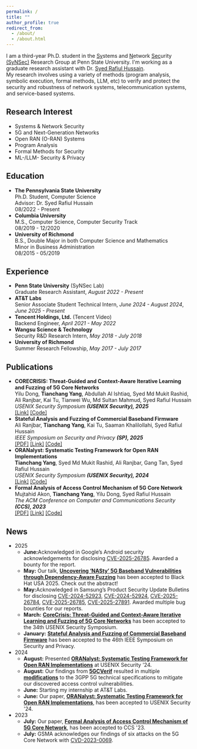 ```yaml
---
permalink: /
title: ""
author_profile: true
redirect_from:
  - /about/
  - /about.html
---
```


<!-- Google tag (gtag.js) -->
<script async src="https://www.googletagmanager.com/gtag/js?id=G-CL8JJS0WLQ"></script>
<script>
  window.dataLayer = window.dataLayer || [];
  function gtag(){dataLayer.push(arguments);}
  gtag('js', new Date());

  gtag('config', 'G-CL8JJS0WLQ');
</script>

<div id="general">
I am a third-year Ph.D. student in the <ins>Sy</ins>stems and <ins>N</ins>etwork <ins>Sec</ins>urity <a href="https://synsec-den.github.io/" target="_blank">(SyNSec)</a> Research Group at Penn State University. I'm working as a graduate research assistant with Dr. <a href="https://syed-rafiul-hussain.github.io/" target="_blank">Syed Rafiul Hussain</a>. <br>
My research involves using a variety of methods (program analysis, symbolic execution, formal methods, LLM, etc) to verify and protect the security and robustness of network systems, telecommunication systems, and service-based systems.
</div>

<h2>Research Interest</h2>
<div class="two-columns">
<ul>
  <li>Systems & Network Security</li>
  <li>5G and Next-Generation Networks</li>
  <li>Open RAN (O-RAN) Systems</li>
  <li>Program Analysis</li>
  <li>Formal Methods for Security</li>
  <li>ML-/LLM- Security & Privacy</li>
</ul>
</div>

<div id="education">
<h2>Education</h2>
<ul>
  <li>
    <b>The Pennsylvania State University</b> <br>
    <span class="subtext">Ph.D. Student, Computer Science <br>
    Advisor: Dr. Syed Rafiul Hussain <br>
    08/2022 - Present</span>
  </li>
  <li>
    <b>Columbia University</b> <br>
    <span class="subtext">M.S., Computer Science, Computer Security Track <br>
    08/2019 - 12/2020</span>
  </li>
  <li>
    <b>University of Richmond</b> <br>
    <span class="subtext">B.S., Double Major in both Computer Science and Mathematics <br>
    Minor in Business Administration <br>
    08/2015 - 05/2019</span>
  </li>
</ul>
</div>


<div id="experience">
<h2>Experience</h2>
<ul>
  <li>
    <b>Penn State University</b> (SyNSec Lab) <br>
    <span class="subtext">Graduate Research Assistant, <i>August 2022 - Present</i></span>
  </li>
  <li>
    <b>AT&T Labs</b><br>
    <span class="subtext">Senior Associate Student Technical Intern, <i>June 2024 - August 2024</i>, <i>June 2025 - Present</i></span>
  </li>
  <li>
    <b>Tencent Holdings, Ltd.</b> (Tencent Video)<br>
    <span class="subtext">Backend Engineer, <i>April 2021 - May 2022</i></span>
  </li>
  <li>
    <b>Wangsu Science & Technology</b><br>
    <span class="subtext">Security R&D Research Intern, <i>May 2018 - July 2018</i></span>
  </li>
  <li>
    <b>University of Richmond</b><br>
    <span class="subtext">Summer Research Fellowship, <i>May 2017 - July 2017</i></span>
  </li>
</ul>
</div>

<div id="publications">
<h2>Publications</h2>
<ul>
  <li>
    <div id="CoreCrisis">
      <b>CORECRISIS: Threat-Guided and Context-Aware
Iterative Learning and Fuzzing of 5G Core Networks</b> <br>
      <span class="subtext">Yilu Dong, <b>Tianchang Yang</b>, Abdullah Al Ishtiaq, Syed Md Mukit Rashid, Ali Ranjbar, Kai Tu, Tianwei Wu, Md Sultan Mahmud, Syed Rafiul Hussain<br>
      <i>USENIX Security Symposium <b>(USENIX Security), 2025</b></i></span> <br>
      <div class="publication-links">
        <a href="https://www.usenix.org/conference/usenixsecurity25/presentation/dong-yilu" target="_blank">[Link]</a>
        <a href="https://doi.org/10.5281/zenodo.14735880" target="_blank">[Code]</a>
        <!-- <button class="btn-copy" onclick="copyBibTex('bibtexCitationCoreCrisis')">Copy BibTex</button> -->
      </div>
      <pre id="bibtexCitationCoreCrisis" style="display:none;">
{% raw %}
TODO
{% endraw %}
      </pre>
    </div>
  </li>
  <li>
    <div id="Loris">
      <b>Stateful Analysis and Fuzzing of Commercial Baseband Firmware</b> <br>
      <span class="subtext">Ali Ranjbar, <b>Tianchang Yang</b>, Kai Tu, Saaman Khalilollahi, Syed Rafiul Hussain <br>
      <i>IEEE Symposium on Security and Privacy <b>(SP), 2025</b></i></span> <br>
      <div class="publication-links">
        <a href="https://syed-rafiul-hussain.github.io/wp-content/uploads/2025/05/Loris_baseband_fuzzing_sp25.pdf" target="_blank">[PDF]</a>
        <a href="https://www.computer.org/csdl/proceedings-article/sp/2025/223600b120/26EkFox5zyg" target="_blank">[Link]</a>
        <a href="https://github.com/SyNSec-den/Loris" target="_blank">[Code]</a>
        <!-- <button class="btn-copy" onclick="copyBibTex('bibtexCitationLoris')">Copy BibTex</button> -->
      </div>
      <pre id="bibtexCitationLoris" style="display:none;">
{% raw %}
@INPROCEEDINGS{ranjbar_loris_2025,
  author = { Ranjbar, Ali and Yang, Tianchang and Tu, Kai and Khalilollahi, Saaman and Hussain, Syed Rafiul },
  booktitle = { 2025 IEEE Symposium on Security and Privacy (SP) },
  title = {{ Stateful Analysis and Fuzzing of Commercial Baseband Firmware }},
  year = {2025},
  ISSN = {2375-1207},
  pages = {1120-1139},
  doi = {10.1109/SP61157.2025.00143},
  url = {https://doi.ieeecomputersociety.org/10.1109/SP61157.2025.00143},
  publisher = {IEEE Computer Society},
  address = {Los Alamitos, CA, USA},
  month = May
}
{% endraw %}
      </pre>
    </div>
  </li>
  <li>
    <div id="ORANalyst">
      <b>ORANalyst: Systematic Testing Framework for Open RAN Implementations</b> <br>
      <span class="subtext"><b>Tianchang Yang</b>, Syed Md Mukit Rashid, Ali Ranjbar, Gang Tan, Syed Rafiul Hussain <br>
      <i>USENIX Security Symposium <b>(USENIX Security), 2024</b></i></span> <br>
      <div class="publication-links">
        <a href="https://www.usenix.org/conference/usenixsecurity24/presentation/yang-tianchang" target="_blank">[Link]</a>
        <a href="https://github.com/SyNSec-den/ORANalyst" target="_blank">[Code]</a>
        <!-- <button class="btn-copy" onclick="copyBibTex('bibtexCitationORANalyst')">Copy BibTex</button> -->
      </div>
      <pre id="bibtexCitationORANalyst" style="display:none;">
{% raw %}
@inproceedings {ORANalyst,
author = {Tianchang Yang and Syed Md Mukit Rashid and Ali Ranjbar and Gang Tan and Syed Rafiul Hussain},
title = {{ORANalyst}: Systematic Testing Framework for Open {RAN} Implementations},
booktitle = {33rd USENIX Security Symposium (USENIX Security 24)},
year = {2024},
isbn = {978-1-939133-44-1},
address = {Philadelphia, PA},
pages = {1921--1938},
url = {https://www.usenix.org/conference/usenixsecurity24/presentation/yang-tianchang},
publisher = {USENIX Association},
month = aug
}
{% endraw %}
      </pre>
    </div>
  </li>
  <li>
    <div id="5GCVerif">
      <b>Formal Analysis of Access Control Mechanism of 5G Core Network</b> <br>
      <span class="subtext">Mujtahid Akon, <b>Tianchang Yang</b>, Yilu Dong, Syed Rafiul Hussain <br>
      <i>The ACM Conference on Computer and Communications Security <b>(CCS), 2023</b></i></span> <br>
      <div class="publication-links">
        <a href="files/paper/5GCVerif-ccs23.pdf" target="_blank">[PDF]</a>
        <a href="https://dl.acm.org/doi/10.1145/3576915.3623113" target="_blank">[Link]</a>
        <a href="https://github.com/SyNSec-den/5GCVerif" target="_blank">[Code]</a>
        <!-- <button class="btn-copy" onclick="copyBibTex('bibtexCitation5GCVerif')">Copy BibTex</button> -->
      </div>
      <pre id="bibtexCitation5GCVerif" style="display:none;">
{% raw %}
@inproceedings{5GCVerif,
author = {Akon, Mujtahid and Yang, Tianchang and Dong, Yilu and Hussain, Syed Rafiul},
title = {Formal Analysis of Access Control Mechanism of 5G Core Network},
year = {2023},
isbn = {9798400700507},
publisher = {Association for Computing Machinery},
address = {New York, NY, USA},
url = {https://doi.org/10.1145/3576915.3623113},
doi = {10.1145/3576915.3623113},
abstract = {We present 5GCVerif, a model-based testing framework designed to formally analyze the access control framework of the 5G Core. With its modular design, 5GCVerif employs various abstraction techniques to craft an abstract model that captures the intricate details of the 5G Core's access control mechanism. This approach offers customizability and extensibility in constructing the abstract model and addresses the state explosion problem in model checking. 5GCVerif also sidesteps the challenge of exhaustively generating models for all possible core network configurations by restricting the model checker to explore policy violations only within the valid network configurations. Using 5GCVerif, we evaluated 55 security properties, leading to the discovery of five new vulnerabilities in 5G Core's access control mechanism. The uncovered vulnerabilities can result in multiple attacks including unauthorized entry to sensitive information, illegitimate access to services, and denial-of-services.},
booktitle = {Proceedings of the 2023 ACM SIGSAC Conference on Computer and Communications Security},
pages = {666–680},
numpages = {15},
keywords = {5g core network, access control, formal analysis, vulnerabilities},
location = {Copenhagen, Denmark},
series = {CCS '23}
}
{% endraw %}
      </pre>
    </div>
  </li>
</ul>
</div>


<div id="news">
<h2>News</h2>
<ul>
  <li>
    <div class="news-year">2025</div>
    <ul class="subtext">
      <li><b>June:</b>Acknowledged in Google’s Android security acknowledgements for disclosing <a href="https://source.android.com/docs/security/overview/acknowledgements?authuser=1#june-2025" target="_blank">CVE-2025-26785</a>. Awarded a bounty for the report.</li>
      <li><b>May:</b> Our talk, <b><a href="https://www.blackhat.com/us-25/briefings/schedule/#uncovering-nasty-5g-baseband-vulnerabilities-through-dependency-aware-fuzzing-46485" target="_blank">Uncovering ‘NASty’ 5G Baseband Vulnerabilities through Dependency-Aware Fuzzing</a></b> has been accepted to Black Hat USA 2025. Check out the abstract!</li>
      <li><b>May:</b>Acknowledged in Samsung’s Product Security Update Bulletins for disclosing <a href="https://semiconductor.samsung.com/support/quality-support/product-security-updates/cve-2024-52923/" target="_blank">CVE-2024-52923</a>, <a href="https://semiconductor.samsung.com/support/quality-support/product-security-updates/cve-2024-52924/" target="_blank">CVE-2024-52924</a>, <a href="https://semiconductor.samsung.com/support/quality-support/product-security-updates/cve-2025-26784/" target="_blank">CVE-2025-26784</a>, <a href="https://semiconductor.samsung.com/support/quality-support/product-security-updates/cve-2025-26785/" target="_blank">CVE-2025-26785</a>, <a href="https://semiconductor.samsung.com/support/quality-support/product-security-updates/cve-2025-27891/" target="_blank">CVE-2025-27891</a>. Awarded multiple bug bounties for our reports. </li> 
      <li><b>March:</b> <b><a href="#CoreCrisis">CoreCrisis: Threat-Guided and Context-Aware Iterative Learning and Fuzzing of 5G Core Networks</a></b> has been accepted to the 34th USENIX Security Symposium.</li>
      <li><b>January:</b> <b><a href="#Loris">Stateful Analysis and Fuzzing of Commercial Baseband Firmware</a></b> has been accepted to the 46th IEEE Symposium on Security and Privacy.</li>
    </ul>
  </li>
  <li>
    <div class="news-year">2024</div>
    <ul class="subtext">
      <li><b>August:</b> Presented <b><a href="#ORANalyst">ORANalyst: Systematic Testing Framework for Open RAN Implementations</a></b> at USENIX Security '24.</li>
      <li><b>August:</b> Our findings from <b><a href="#5GCVerif">5GCVerif</a></b> resulted in multiple <b><a href="https://www.3gpp.org/ftp/tsg_sa/WG3_Security/TSGS3_116_Jeju/Docs/S3-242453.zip">modifications</a></b> to the 3GPP 5G technical specifications to mitigate our discovered access control vulnerabilities.</li>
      <li><b>June:</b> Starting my internship at AT&T Labs.</li>
      <li><b>June:</b> Our paper, <b><a href="#ORANalyst">ORANalyst: Systematic Testing Framework for Open RAN Implementations</a></b>, has been accepted to USENIX Security '24.</li>
    </ul>
  </li>
  <li>
    <div class="news-year">2023</div>
    <ul class="subtext">
      <li><b>July:</b> Our paper, <b><a href="#5GCVerif">Formal Analysis of Access Control Mechanism of 5G Core Network</a></b>, has been accepted to CCS '23.</li>
      <li><b>July:</b> GSMA acknowledges our findings of six attacks on the 5G Core Network with <a href="https://www.gsma.com/solutions-and-impact/technologies/security/gsma-mobile-security-research-acknowledgements/" target="_blank">CVD-2023-0069</a>.</li>
    </ul>
  </li>
</ul>
</div>

<div id="bibtexNotification" style="display: none; position: fixed; bottom: 50px; right: 50px; background-color: #027bff; color: white; padding: 10px; border-radius: 5px; box-shadow: 0 2px 10px rgba(0, 0, 0, 0.1);">
  BibTex citation copied to clipboard!
</div>



